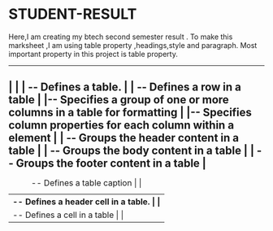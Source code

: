 # STUDENT-RESULT
Here,I am creating my btech second semester result .
To make this marksheet ,I am using table property ,headings,style and paragraph.
Most important property in this project is table property.

-------------------------------------------------------------------------------------
|                                                                                     |
|<table> --	Defines a table.                                                          | 
|<th> -- Defines a header cell in a table.                                            |
|<tr> --	Defines a row in a table                                                    |
|<td> --	Defines a cell in a table                                                   |
|<caption> --	Defines a table caption                                                 |
|<colgroup> -- Specifies a group of one or more columns in a table for formatting     |
|<col>	-- Specifies column properties for each column within a <colgroup> element    |
|<thead> --	Groups the header content in a table                                      |
|<tbody>	-- Groups the body content in a table                                       |
|<tfoot> --	Groups the footer content in a table                                      |
-------------------------------------------------------------------------------------
